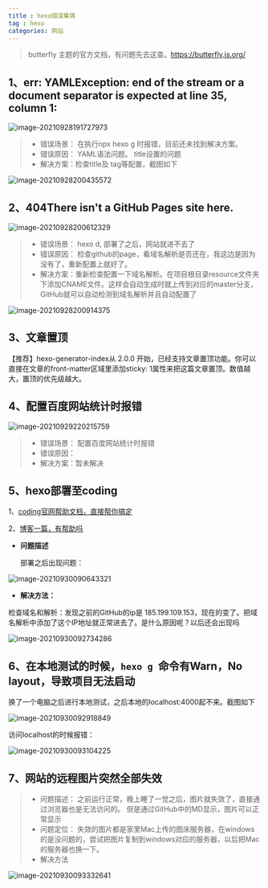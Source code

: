 ```yaml
---
title : hexo错误集锦
tag : hexo
categories: 网站
---
```


> butterfly 主题的官方文档，有问题先去这查。https://butterfly.js.org/

## 1、err: YAMLException: end of the stream or a document separator is expected at line 35, column 1:

![image-20210928191727973](https://tva1.sinaimg.cn/large/008i3skNgy1guwk51d2ygj61jc0jo44602.jpg)

> - 错误场景：  在执行npx hexo g 时报错，目前还未找到解决方案。
> - 错误原因： YAML语法问题。 title设置的问题
> - 解决方案：检查title及 tag等配置，截图如下

![image-20210928200435572](https://tva1.sinaimg.cn/large/008i3skNgy1guwli180ytj60ro072glp02.jpg)

## 2、404There isn't a GitHub Pages site here.

![image-20210928200612329](https://tva1.sinaimg.cn/large/008i3skNgy1guwljphyo4j62r80scn0d02.jpg)

> - 错误场景：  hexo d,  部署了之后，网站就进不去了
> - 错误原因： 检查github的page，看域名解析是否还在，我这边是因为没有了，重新配置上就好了。
> - 解决方案：重新检查配置一下域名解析。在项目根目录resource文件夹下添加CNAME文件。这样会自动生成时就上传到对应的master分支，GitHub就可以自动检测到域名解析并且自动配置了

![image-20210928200914375](https://tva1.sinaimg.cn/large/008i3skNgy1guwlmvksgwj61xs0u0te802.jpg)



## 3、文章置顶

【推荐】hexo-generator-index从 2.0.0 开始，已经支持文章置顶功能。你可以直接在文章的front-matter区域里添加sticky: 1属性来把这篇文章置顶。数值越大，置顶的优先级越大。





## 4、配置百度网站统计时报错

![image-20210929220215759](https://tva1.sinaimg.cn/large/008i3skNgy1guxuitbtnbj61pp0u0dni02.jpg)

> - 错误场景：  配置百度网站统计时报错
> - 错误原因： 
> - 解决方案：暂未解决



## 5、hexo部署至coding

1、[coding官网帮助文档，直接帮你搞定](https://help.coding.net/docs/pages/practice/hexo.html)

2、[博客一篇，有帮助吗](https://blog.csdn.net/qq_43194368/article/details/105128634?ops_request_misc=%257B%2522request%255Fid%2522%253A%2522163293481416780261939178%2522%252C%2522scm%2522%253A%252220140713.130102334..%2522%257D&request_id=163293481416780261939178&biz_id=0&utm_medium=distribute.pc_search_result.none-task-blog-2~all~sobaiduend~default-1-105128634.first_rank_v2_pc_rank_v29&utm_term=hexo+github+coding%E5%8F%8C%E7%BA%BF%E9%83%A8%E7%BD%B2&spm=1018.2226.3001.4187)

- **问题描述**

  部署之后出现问题：

![image-20210930090643321](https://i.loli.net/2021/09/30/TsyhcJefLXnDwRQ.png)

- **解决方法：**

检查域名和解析：发现之前的GitHub的ip是 185.199.109.153，现在的变了。把域名解析中添加了这个IP地址就正常进去了。是什么原因呢？以后还会出现吗

![image-20210930092734286](https://i.loli.net/2021/09/30/BlR48DhTXqrOgye.png)



## 6、在本地测试的时候，`hexo g `命令有Warn，No layout，导致项目无法启动

 换了一个电脑之后进行本地测试，之后本地的localhost:4000起不来。截图如下

![image-20210930092918849](https://i.loli.net/2021/09/30/ltkmDjS7w4gIa8C.png)

访问localhost的时候报错：

![image-20210930093104225](https://i.loli.net/2021/09/30/wrdaQfsYO4zLGS7.png)



## 7、网站的远程图片突然全部失效

> - 问题描述： 之前运行正常，晚上睡了一觉之后，图片就失效了，直接通过浏览器也是无法访问的。 但是通过GitHub中的MD显示，图片可以正常显示
> - 问题定位： 失效的图片都是家里Mac上传的图床服务器，在windows的是没问题的，尝试把图片复制到windows对应的服务器，以后把Mac的服务器也换一下。
> - 解决方法

![image-20210930093332641](https://i.loli.net/2021/09/30/K8BXHybCanNMjdO.png)

